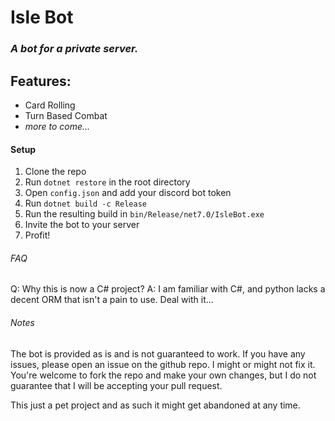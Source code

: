 # Isle Bot
### _A bot for a private server._
## Features:

- Card Rolling
- Turn Based Combat
- _more to come..._

#### Setup
1. Clone the repo
2. Run `dotnet restore` in the root directory
3. Open `config.json` and add your discord bot token
4. Run `dotnet build -c Release`
5. Run the resulting build in `bin/Release/net7.0/IsleBot.exe`
6. Invite the bot to your server
7. Profit!

###### FAQ
Q: Why this is now a C# project?
A: I am familiar with C#, and python lacks a decent ORM that isn't a pain to use. Deal with it...

###### Notes
The bot is provided as is and is not guaranteed to work. If you have any issues, please open an issue on the github repo. I might or might not fix it.
You're welcome to fork the repo and make your own changes, but I do not guarantee that I will be accepting your pull request.

This just a pet project and as such it might get abandoned at any time.


